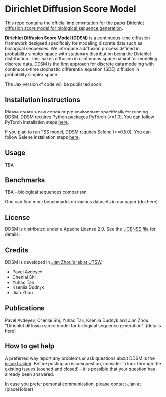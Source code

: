 Dirichlet Diffusion Score Model 
==============

This repo contains the official implementation for the paper [Dirichlet diffusion score model for biological sequence generation](doi_here). 

**Dirichlet Diffusion Score Model (DDSM)** is a continuous-time diffusion framework designed specificaly for modeling discrete data such as biological
sequences. We introduce a diffusion process defined in probability simplex space with stationary distribution being the Dirichlet distribution. This makes diffusion in continuous space natural for modeling discrete data. DDSM is the first approach for discrete data modeling with continuous-time  stochastic differential equation (SDE) diffusion in probability simplex space.

The Jax version of code will be published soon. 

Installation instructions
---------- 
Please create a new conda or pip environment specifically for running DDSM. DDSM requires Python packages PyTorch (>=1.0). You can follow PyTorch installation steps [here](https://pytorch.org/get-started/locally/). 

If you plan to run TSS model, DDSM requires Selene (>=0.5.0). You can follow Selene installation steps [here](https://github.com/FunctionLab/selene).

Usage
---------- 
TBA

Benchmarks
----------
TBA - biological sequences comparison

One can find more benchmarks on various datasets in our paper (doi here) 


License
-------
DDSM is distributed under a Apache License 2.0.  See the [LICENSE file](LICENSE) for details. 

Credits
-------
DDSM is developed in [Jian Zhou's lab at UTSW](https://zhoulab.io/).

* Pavel Avdeyev
* Chenlai Shi
* Yuhao Tan
* Kseniia Dudnyk
* Jian Zhou

Publications
------------
Pavel Avdeyev, Chenlai Shi, Yuhao Tan, Kseniia Dudnyk and Jian Zhou. "Dirichlet diffusion score model for biological sequence generation". (details here) 

How to get help
---------------
A preferred way report any problems or ask questions about DDSM is the [issue tracker](https://github.com/jzhoulab/ddsm/issues). Before posting an issue/question, consider to look through the existing issues (opened and closed) - it is possible that your question has already been answered.

In case you prefer personal communication, please contact Jian at (placeHolder)

